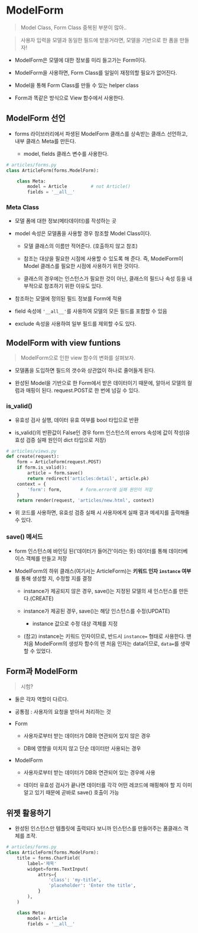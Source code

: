 # ModelForm

> Model Class, Form Class 중복된 부분이 많아..

> 사용자 입력을 모델과 동일한 필드에 받을거라면, 모델을 기반으로 한 폼을 만들자!

- ModelForm은 모델에 대한 정보를 미리 들고가는 Form이다. 

- ModelForm을 사용하면, Form Class를 일일이 재정의할 필요가 없어진다.

- Model을 통해 Form Class를 만들 수 있는 helper class

- Form과 똑같은 방식으로 View 함수에서 사용한다.

## ModelForm 선언

- forms 라이브러리에서 파생된 ModelForm 클래스를 상속받는 클래스 선언하고, 내부 클래스 Meta를 만든다.

    - model, fields 클래스 변수를 사용한다.

```python
# articles/forms.py
class ArticleForm(forms.ModelForm):

    class Meta:
        model = Article         # not Article()
        fields = '__all__'
```

### Meta Class

- 모델 폼에 대한 정보(메타데이터)를 작성하는 곳

- model 속성은 모델폼을 사용할 경우 참조할 Model Class이다.

    - 모델 클래스의 이름만 적어준다. (호출하지 않고 참조)

    - 참조는 대상을 필요한 시점에 사용할 수 있도록 해 준다. 즉, ModelForm이 Model 클래스를 필요한 시점에 사용하기 위한 것이다.

    - 클래스의 경우에는 인스턴스가 필요한 것이 아닌, 클래스의 필드나 속성 등을 내부적으로 참조하기 위한 이유도 있다.

- 참조하는 모델에 정의된 필드 정보를 Form에 적용

- field 속성에 `'__all__'`를 사용하여 모델의 모든 필드를 포함할 수 있음

- exclude 속성을 사용하여 일부 필드를 제외할 수도 있다.

## ModelForm with view funtions

> ModelForm으로 인한 view 함수의 변화를 살펴보자.

- 모델폼을 도입하면 필드의 갯수와 상관없이 하나로 줄어들게 된다.

- 완성된 Model을 기반으로 한 Form에서 받은 데이터이기 때문에, 알아서 모델의 컬럼과 매핑이 된다. request.POST로 한 번에 넘길 수 있다.

### is_valid()

- 유효성 검사 실행, 데이터 유효 여부를 bool 타입으로 반환

- is_valid()의 반환값이 False인 경우 form 인스턴스의 errors 속성에 값이 작성(유효성 검증 실패 원인이 dict 타입으로 저장)

```python
# articles/views.py
def create(request):
    form = ArticleForm(request.POST)
    if form.is_valid():
        article = form.save()
        return redirect('articles:detail', article.pk)
    context = {
        'form': form,       # form.error에 실패 원인이 저장
    }
    return render(request, 'articles/new.html', context)
```

- 위 코드를 사용하면, 유효성 검증 실패 시 사용자에게 실패 결과 메세지를 출력해줄 수 있다.

### save() 메서드

- form 인스턴스에 바인딩 된('데이터가 들어간'이라는 뜻) 데이터를 통해 데이터베이스 객체를 만들고 저장

- ModelForm의 하위 클래스(여기서는 ArticleForm)는 **키워드 인자 `instance` 여부**를 통해 생성할 지, 수정할 지를 결정

    - instance가 제공되지 않은 경우, save()는 지정된 모델의 새 인스턴스를 만든다.(CREATE)
    
    - instance가 제공된 경우, save()는 해당 인스턴스를 수정(UPDATE)

        - instance 값으로 수정 대상 객체를 지정

    - (참고) instance는 키워드 인자이므로, 반드시 `instance=` 형태로 사용한다. 맨 처음 ModelForm의 생성자 함수의 맨 처음 인자는 data이므로, `data=`를 생략할 수 있었다.

## Form과 ModelForm

> 시험?

- 둘은 각자 역할이 다르다.

- 공통점 : 사용자의 요청을 받아서 처리하는 것

- Form

    - 사용자로부터 받는 데이터가 DB와 연관되어 있지 않은 경우

    - DB에 영향을 미치지 않고 단순 데이터만 사용되는 경우

- ModelForm

    - 사용자로부터 받는 데이터가 DB와 연관되어 있는 경우에 사용

    - 데이터 유효성 검사가 끝나면 데이터를 각각 어떤 레코드에 매핑해야 할 지 이미 알고 있기 때문에 곧바로 save() 호출이 가능

## 위젯 활용하기

- 완성된 인스턴스만 템플릿에 출력되다 보니까 인스턴스를 만들어주는 폼클래스 객체를 조작.

```python
# articles/forms.py
class ArticleForm(forms.ModelForm):
    title = forms.CharField(
        label='제목'
        widget=forms.TextInput(
            attrs={
                'class': 'my-title',
                'placeholder': 'Enter the title',
            }
        ),
    )

    class Meta:
        model = Article
        fields = '__all__'
```